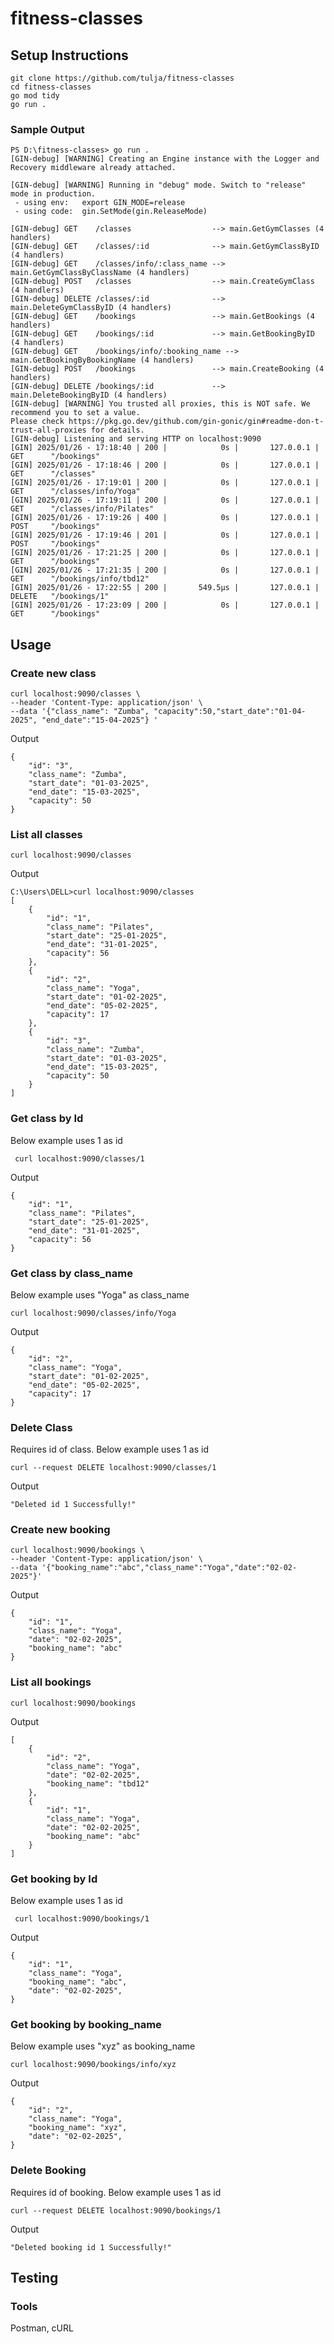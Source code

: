 # fitness-classes

## Setup Instructions 

```
git clone https://github.com/tulja/fitness-classes 
cd fitness-classes
go mod tidy 
go run .
```

### Sample Output 

```
PS D:\fitness-classes> go run .
[GIN-debug] [WARNING] Creating an Engine instance with the Logger and Recovery middleware already attached.

[GIN-debug] [WARNING] Running in "debug" mode. Switch to "release" mode in production.
 - using env:   export GIN_MODE=release
 - using code:  gin.SetMode(gin.ReleaseMode)

[GIN-debug] GET    /classes                  --> main.GetGymClasses (4 handlers)
[GIN-debug] GET    /classes/:id              --> main.GetGymClassByID (4 handlers)
[GIN-debug] GET    /classes/info/:class_name --> main.GetGymClassByClassName (4 handlers)
[GIN-debug] POST   /classes                  --> main.CreateGymClass (4 handlers)
[GIN-debug] DELETE /classes/:id              --> main.DeleteGymClassByID (4 handlers)
[GIN-debug] GET    /bookings                 --> main.GetBookings (4 handlers)
[GIN-debug] GET    /bookings/:id             --> main.GetBookingByID (4 handlers)
[GIN-debug] GET    /bookings/info/:booking_name --> main.GetBookingByBookingName (4 handlers)
[GIN-debug] POST   /bookings                 --> main.CreateBooking (4 handlers)
[GIN-debug] DELETE /bookings/:id             --> main.DeleteBookingByID (4 handlers)
[GIN-debug] [WARNING] You trusted all proxies, this is NOT safe. We recommend you to set a value.
Please check https://pkg.go.dev/github.com/gin-gonic/gin#readme-don-t-trust-all-proxies for details.
[GIN-debug] Listening and serving HTTP on localhost:9090
[GIN] 2025/01/26 - 17:18:40 | 200 |            0s |       127.0.0.1 | GET      "/bookings"
[GIN] 2025/01/26 - 17:18:46 | 200 |            0s |       127.0.0.1 | GET      "/classes"
[GIN] 2025/01/26 - 17:19:01 | 200 |            0s |       127.0.0.1 | GET      "/classes/info/Yoga"
[GIN] 2025/01/26 - 17:19:11 | 200 |            0s |       127.0.0.1 | GET      "/classes/info/Pilates"
[GIN] 2025/01/26 - 17:19:26 | 400 |            0s |       127.0.0.1 | POST     "/bookings"
[GIN] 2025/01/26 - 17:19:46 | 201 |            0s |       127.0.0.1 | POST     "/bookings"
[GIN] 2025/01/26 - 17:21:25 | 200 |            0s |       127.0.0.1 | GET      "/bookings"
[GIN] 2025/01/26 - 17:21:35 | 200 |            0s |       127.0.0.1 | GET      "/bookings/info/tbd12"
[GIN] 2025/01/26 - 17:22:55 | 200 |       549.5µs |       127.0.0.1 | DELETE   "/bookings/1"
[GIN] 2025/01/26 - 17:23:09 | 200 |            0s |       127.0.0.1 | GET      "/bookings"
```


## Usage

### Create new class
```
curl localhost:9090/classes \
--header 'Content-Type: application/json' \
--data '{"class_name": "Zumba", "capacity":50,"start_date":"01-04-2025", "end_date":"15-04-2025"} '
```

Output 
```
{
    "id": "3",
    "class_name": "Zumba",
    "start_date": "01-03-2025",
    "end_date": "15-03-2025",
    "capacity": 50
}
```

### List all classes 
```
curl localhost:9090/classes
```
Output
```
C:\Users\DELL>curl localhost:9090/classes
[
    {
        "id": "1",
        "class_name": "Pilates",
        "start_date": "25-01-2025",
        "end_date": "31-01-2025",
        "capacity": 56
    },
    {
        "id": "2",
        "class_name": "Yoga",
        "start_date": "01-02-2025",
        "end_date": "05-02-2025",
        "capacity": 17
    },
    {
        "id": "3",
        "class_name": "Zumba",
        "start_date": "01-03-2025",
        "end_date": "15-03-2025",
        "capacity": 50
    }
]
```

### Get class by Id 
Below example uses 1 as id
```
 curl localhost:9090/classes/1
```

Output
```
{
    "id": "1",
    "class_name": "Pilates",
    "start_date": "25-01-2025",
    "end_date": "31-01-2025",
    "capacity": 56
}
```

### Get class by class_name
Below example uses "Yoga" as class_name
```
curl localhost:9090/classes/info/Yoga
```
Output
```
{
    "id": "2",
    "class_name": "Yoga",
    "start_date": "01-02-2025",
    "end_date": "05-02-2025",
    "capacity": 17
}
```

### Delete Class

Requires id of class. Below example uses 1 as id
```
curl --request DELETE localhost:9090/classes/1
```

Output
```
"Deleted id 1 Successfully!"
```



### Create new booking 
```
curl localhost:9090/bookings \
--header 'Content-Type: application/json' \
--data '{"booking_name":"abc","class_name":"Yoga","date":"02-02-2025"}'
```

Output 
```
{
    "id": "1",
    "class_name": "Yoga",
    "date": "02-02-2025",
    "booking_name": "abc"
}
```

### List all bookings
```
curl localhost:9090/bookings
```
Output
```
[
    {
        "id": "2",
        "class_name": "Yoga",
        "date": "02-02-2025",
        "booking_name": "tbd12"
    },
    {
        "id": "1",
        "class_name": "Yoga",
        "date": "02-02-2025",
        "booking_name": "abc"
    }
]
```

### Get booking by Id 
Below example uses 1 as id
```
 curl localhost:9090/bookings/1
```

Output
```
{
    "id": "1",
    "class_name": "Yoga",
    "booking_name": "abc",
    "date": "02-02-2025",
}
```

### Get booking by booking_name
Below example uses "xyz" as booking_name
```
curl localhost:9090/bookings/info/xyz
```
Output
```
{
    "id": "2",
    "class_name": "Yoga",
    "booking_name": "xyz",
    "date": "02-02-2025",
}
```

### Delete Booking

Requires id of booking. Below example uses 1 as id
```
curl --request DELETE localhost:9090/bookings/1
```

Output
```
"Deleted booking id 1 Successfully!"
```

## Testing

### Tools
Postman, cURL

